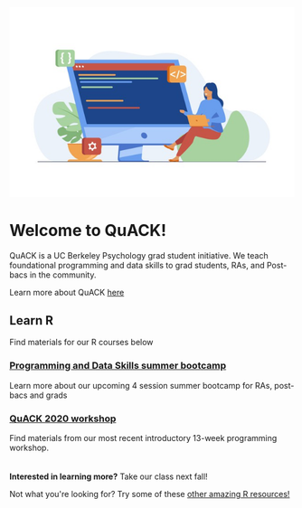 
![image](code.jpeg)

# Welcome to QuACK!
QuACK is a UC Berkeley Psychology grad student initiative. We teach foundational programming and data skills to grad students, RAs, and Post-bacs in the community.

Learn more about QuACK [here](https://ucb-psychology-quack.github.io/site/about/about)

## Learn R
Find materials for our R courses below

### [Programming and Data Skills summer bootcamp](https://ucb-psychology-quack.github.io/site/summer_bootcamp/bootcamp)
Learn more about our upcoming 4 session summer bootcamp for RAs, post-bacs and grads
### [QuACK 2020 workshop](https://ucb-psychology-quack.github.io/site/QuACK2020/QuACK_2020)
Find materials from our most recent introductory 13-week programming workshop. 
<br />
<br />
<br />
**Interested in learning more?** Take our class next fall!

Not what you're looking for? Try some of these [other amazing R resources!]() 
